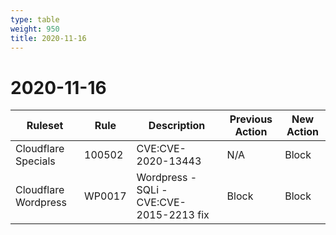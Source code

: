 ```yaml
---
type: table
weight: 950
title: 2020-11-16
---
```


# 2020-11-16

<TableWrap><table style="width: 100%">

<thead>
  <tr>
    <th>Ruleset</th>
    <th>Rule</th>
    <th>Description</th>
    <th>Previous Action</th>
    <th>New Action</th>
  </tr>
</thead>
<tbody>
  <tr>
    <td>Cloudflare Specials</td>
    <td>100502</td>
    <td>CVE:CVE-2020-13443</td>
    <td>N/A</td>
    <td>Block</td>
  </tr>
  <tr>
    <td>Cloudflare Wordpress</td>
    <td>WP0017</td>
    <td>Wordpress - SQLi - CVE:CVE-2015-2213 fix</td>
    <td>Block</td>
    <td>Block</td>
  </tr>
</tbody>

</table></TableWrap>